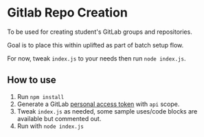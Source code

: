 # Gitlab Repo Creation

To be used for creating student's GitLab groups and repositories.

Goal is to place this within uplifted as part of batch setup flow.



For now, tweak `index.js` to your needs then run `node index.js`.

## How to use
1. Run `npm install`
2. Generate a GitLab [personal access token](https://docs.gitlab.com/ee/user/profile/personal_access_tokens.html) with `api` scope.
3. Tweak `index.js` as needed, some sample uses/code blocks are available but commented out.
4. Run with `node index.js`